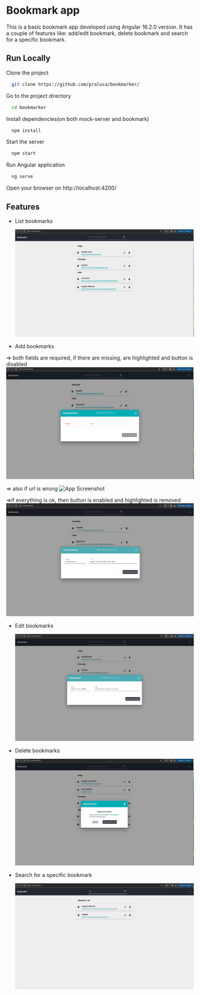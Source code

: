 # Bookmark app

This is a basic bookmark app developed using Angular 16.2.0 version. It has a couple of features like: add/edit bookmark, delete bookmark and search for a specific bookmark.

## Run Locally

Clone the project

```bash
  git clone https://github.com/praluca/bookmarker/
```

Go to the project directory

```bash
  cd bookmarker
```

Install dependencies(on both mock-server and bookmark)

```bash
  npm install
```

Start the server

```bash
  npm start
```

Run Angular application

```bash
  ng serve
```

Open your browser on http://localhost:4200/

## Features

- List bookmarks

  ![App Screenshot](https://github.com/praluca/bookmarker/blob/main/pictures_of_app/list_bookmarks.png)

- Add bookmarks

=> both fields are required, if there are missing, are highlighted and button is disabled
![App Screenshot](https://github.com/praluca/bookmarker/blob/main/pictures_of_app/error.png)

=> also if url is wrong
![App Screenshot](https://github.com/praluca/bookmarker/blob/main/pictures_of_app/wrong_url.png)

=>if everything is ok, then button is enabled and highlighted is removed
![App Screenshot](https://github.com/praluca/bookmarker/blob/main/pictures_of_app/create_bookmark.png)

- Edit bookmarks

  ![App Screenshot](https://github.com/praluca/bookmarker/blob/main/pictures_of_app/edit_bookmark.png)

- Delete bookmarks

  ![App Screenshot](https://github.com/praluca/bookmarker/blob/main/pictures_of_app/delete_bookmark.png)

- Search for a specific bookmark

  ![App Screenshot](https://github.com/praluca/bookmarker/blob/main/pictures_of_app/search_bookmark.png)
